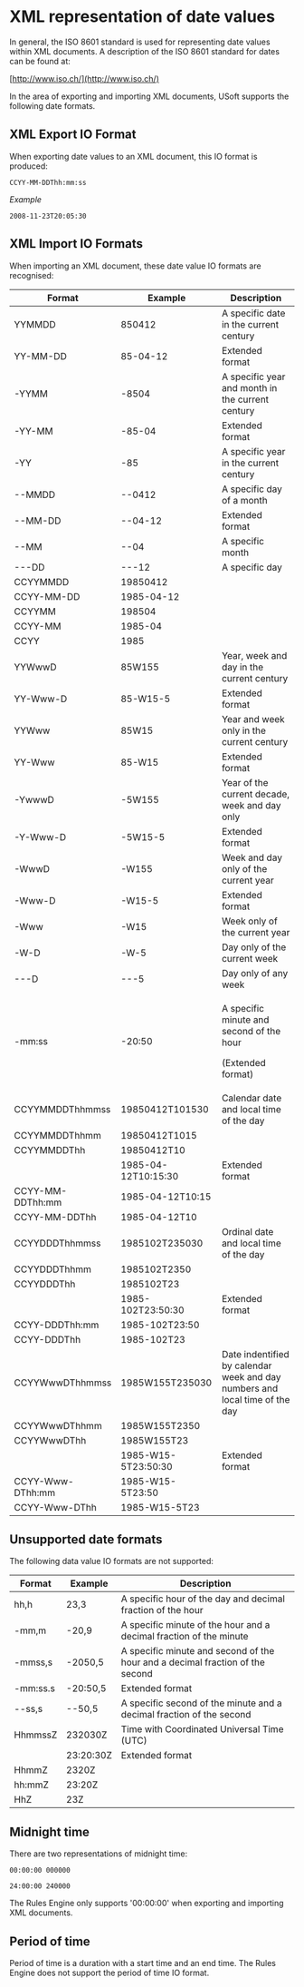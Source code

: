 # XML representation of date values

In general, the ISO 8601 standard is used for representing date values within XML documents. A description of the ISO 8601 standard for dates can be found at:

[http://www.iso.ch/](http://www.iso.ch/)

In the area of exporting and importing XML documents, USoft supports the following date formats.

## XML Export IO Format

When exporting date values to an XML document, this IO format is produced:

```
CCYY-MM-DDThh:mm:ss
```

*Example*

```
2008-11-23T20:05:30
```

## XML Import IO Formats 

When importing an XML document, these date value IO formats are recognised:

|**Format**|**Example**|**Description**|
|--------|--------|--------|
|YYMMDD  |850412  |A specific date in the current century|
|YY-MM-DD|85-04-12|Extended format|
|-YYMM   |-8504   |A specific year and month in the current century|
|-YY-MM  |-85-04  |Extended format|
|-YY     |-85     |A specific year in the current century|
|--MMDD  |--0412  |A specific day of a month|
|--MM-DD |--04-12 |Extended format|
|--MM    |--04    |A specific month|
|---DD   |---12   |A specific day|
|CCYYMMDD|19850412|        |
|CCYY-MM-DD|1985-04-12|        |
|CCYYMM  |198504  |        |
|CCYY-MM |1985-04 |        |
|CCYY    |1985    |        |
|YYWwwD  |85W155  |Year, week and day in the current century|
|YY-Www-D|85-W15-5|Extended format|
|YYWww   |85W15   |Year and week only in the current century|
|YY-Www  |85-W15  |Extended format|
|-YwwwD  |-5W155  |Year of the current decade, week and day only|
|-Y-Www-D|-5W15-5 |Extended format|
|-WwwD   |-W155   |Week and day only of the current year|
|-Www-D  |-W15-5  |Extended format|
|-Www    |-W15    |Week only of the current year|
|-W-D    |-W-5    |Day only of the current week|
|---D    |---5    |Day only of any week|
|-mm:ss  |-20:50  |<p>A specific minute and second of the hour</p><p>(Extended format)</p>|
|CCYYMMDDThhmmss|19850412T101530|Calendar date and local time of the day|
|CCYYMMDDThhmm|19850412T1015|        |
|CCYYMMDDThh|19850412T10|        |
|        |1985-04-12T10:15:30|Extended format|
|CCYY-MM-DDThh:mm|1985-04-12T10:15|        |
|CCYY-MM-DDThh|1985-04-12T10|        |
|CCYYDDDThhmmss|1985102T235030|Ordinal date and local time of the day|
|CCYYDDDThhmm|1985102T2350|        |
|CCYYDDDThh|1985102T23|        |
|        |1985-102T23:50:30|Extended format|
|CCYY-DDDThh:mm|1985-102T23:50|        |
|CCYY-DDDThh|1985-102T23|        |
|CCYYWwwDThhmmss|1985W155T235030|Date indentified by calendar week and day numbers and local time of the day|
|CCYYWwwDThhmm|1985W155T2350|        |
|CCYYWwwDThh|1985W155T23|        |
|        |1985-W15-5T23:50:30|Extended format|
|CCYY-Www-DThh:mm|1985-W15-5T23:50|        |
|CCYY-Www-DThh|1985-W15-5T23|        |



## Unsupported date formats

The following data value IO formats are not supported:

|**Format**|**Example**|**Description**|
|--------|--------|--------|
|hh,h    |23,3    |A specific hour of the day and decimal fraction of the hour|
|-mm,m   |-20,9   |A specific minute of the hour and a decimal fraction of the minute|
|-mmss,s |-2050,5 |A specific minute and second of the hour and a decimal fraction of the second|
|-mm:ss.s|-20:50,5|Extended format|
|--ss,s  |--50,5  |A specific second of the minute and a decimal fraction of the second|
|HhmmssZ |232030Z |Time with Coordinated Universal Time (UTC)|
|        |23:20:30Z|Extended format|
|HhmmZ   |2320Z   |        |
|hh:mmZ  |23:20Z  |        |
|HhZ     |23Z     |        |



## Midnight time

There are two representations of midnight time:

```
00:00:00 000000

24:00:00 240000
```

The Rules Engine only supports '00:00:00' when exporting and importing XML documents.

## Period of time

Period of time is a duration with a start time and an end time. The Rules Engine does not support the period of time IO format.